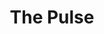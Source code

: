---
layout: playlist
title: "The Pulse"
startDate: 2024
endDate: under development
songs: [
    days-like-that,
    hey,
    what-you-do,
    loyal-orchid,
    i-need-you,
    candy-rain,    
    love-rain,
    tongue-tied,
    distant-lover,
    poppa-remaster,
    poppa-reprise,
]
---